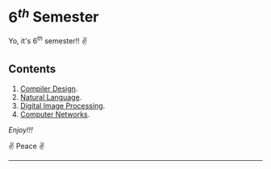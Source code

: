 # $6^{th}$ Semester

Yo, it's $6^{th}$ semester!! :v:

## Contents

1. [Compiler Design](https://www.youtube.com/playlist?list=PLxCzCOWd7aiEKtKSIHYusizkESC42diyc).
2. [Natural Language](https://www.youtube.com/playlist?list=PLPIwNooIb9vimsumdWeKF3BRzs9tJ-_gy).
3. [Digital Image Processing](https://www.youtube.com/playlist?list=PLXOYj6DUOGrrjyRKpD0U0bIKGOXCAOHkE).
4. [Computer Networks](https://www.youtube.com/playlist?list=PLBlnK6fEyqRgMCUAG0XRw78UA8qnv6jEx).

*Enjoy!!!*


:v: Peace :v:

---
